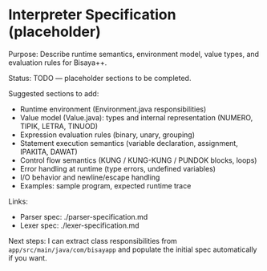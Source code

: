 # Interpreter Specification (placeholder)

Purpose: Describe runtime semantics, environment model, value types, and evaluation rules for Bisaya++.

Status: TODO — placeholder sections to be completed.

Suggested sections to add:
- Runtime environment (Environment.java responsibilities)
- Value model (Value.java): types and internal representation (NUMERO, TIPIK, LETRA, TINUOD)
- Expression evaluation rules (binary, unary, grouping)
- Statement execution semantics (variable declaration, assignment, IPAKITA, DAWAT)
- Control flow semantics (KUNG / KUNG-KUNG / PUNDOK blocks, loops)
- Error handling at runtime (type errors, undefined variables)
- I/O behavior and newline/escape handling
- Examples: sample program, expected runtime trace

Links:
- Parser spec: ./parser-specification.md
- Lexer spec: ./lexer-specification.md

Next steps: I can extract class responsibilities from `app/src/main/java/com/bisayapp` and populate the initial spec automatically if you want.
